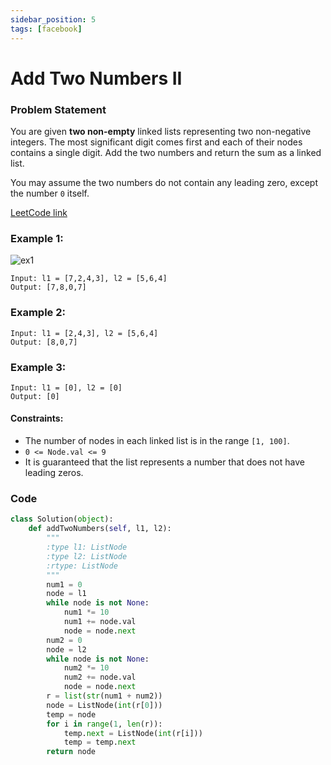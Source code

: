 ```yaml
---
sidebar_position: 5
tags: [facebook]
---
```


# Add Two Numbers II

### Problem Statement

You are given **two non-empty** linked lists representing two non-negative integers. The most significant digit comes first and each of their nodes contains a single digit. Add the two numbers and return the sum as a linked list.

You may assume the two numbers do not contain any leading zero, except the number `0` itself.

[LeetCode link](https://leetcode.com/problems/add-two-numbers-ii/)

### Example 1:

![ex1](https://assets.leetcode.com/uploads/2021/04/09/sumii-linked-list.jpg)

```
Input: l1 = [7,2,4,3], l2 = [5,6,4]
Output: [7,8,0,7]
```

### Example 2:

```
Input: l1 = [2,4,3], l2 = [5,6,4]
Output: [8,0,7]
```

### Example 3:

```
Input: l1 = [0], l2 = [0]
Output: [0]
```

#### Constraints:

- The number of nodes in each linked list is in the range `[1, 100]`.
- `0 <= Node.val <= 9`
- It is guaranteed that the list represents a number that does not have leading zeros.

### Code

```python title="Python Code"
class Solution(object):
    def addTwoNumbers(self, l1, l2):
        """
        :type l1: ListNode
        :type l2: ListNode
        :rtype: ListNode
        """
        num1 = 0
        node = l1
        while node is not None:
            num1 *= 10
            num1 += node.val
            node = node.next
        num2 = 0
        node = l2
        while node is not None:
            num2 *= 10
            num2 += node.val
            node = node.next
        r = list(str(num1 + num2))
        node = ListNode(int(r[0]))
        temp = node
        for i in range(1, len(r)):
            temp.next = ListNode(int(r[i]))
            temp = temp.next
        return node
```
